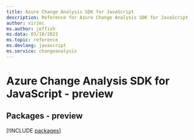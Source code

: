 ```yaml
---
title: Azure Change Analysis SDK for JavaScript
description: Reference for Azure Change Analysis SDK for JavaScript
author: xirzec
ms.author: jeffish
ms.data: 03/18/2023
ms.topic: reference
ms.devlang: javascript
ms.service: changeanalysis
---
```

# Azure Change Analysis SDK for JavaScript - preview
## Packages - preview
[!INCLUDE [packages](change-analysis-index.md)]